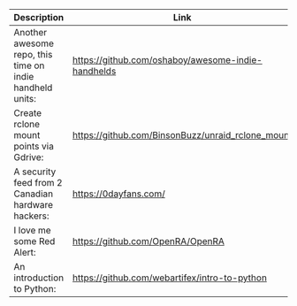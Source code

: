 Description | Link
------------ | ------------
Another awesome repo, this time on indie handheld units: | https://github.com/oshaboy/awesome-indie-handhelds
Create rclone mount points via Gdrive: | https://github.com/BinsonBuzz/unraid_rclone_mount
A security feed from 2 Canadian hardware hackers: | https://0dayfans.com/
I love me some Red Alert: | https://github.com/OpenRA/OpenRA
An introduction to Python: | https://github.com/webartifex/intro-to-python
